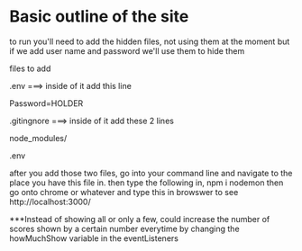 # Basic outline of the site
to run you'll need to add the hidden files, not using them at the moment but if we add user name and password we'll use them to hide them

files to add

.env
===> inside of it add this line

Password=HOLDER

.gitingnore
===> inside of it add these 2 lines

node_modules/

.env


after you add those two files, go into your command line and navigate to the place you have this file in. then type the following in,
npm i
nodemon
then go onto chrome or whatever and type this in browswer to see
http://localhost:3000/



***Instead of showing all or only a few, could increase the number of scores shown by a certain number everytime by changing the howMuchShow variable in the eventListeners
